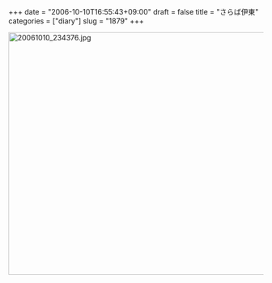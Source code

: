 +++
date = "2006-10-10T16:55:43+09:00"
draft = false
title = "さらば伊東"
categories = ["diary"]
slug = "1879"
+++

<img src="http://ieiriblog.img.jugem.jp/20061010_234376.jpg" class="pict" width="640" height="480" alt="20061010_234376.jpg" />
